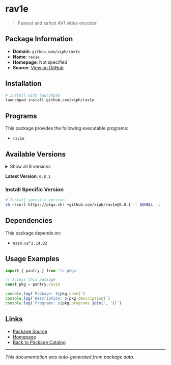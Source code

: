 # rav1e

> Fastest and safest AV1 video encoder

## Package Information

- **Domain**: `github.com/xiph/rav1e`
- **Name**: `rav1e`
- **Homepage**: Not specified
- **Source**: [View on GitHub](https://github.com/pkgxdev/pantry/tree/main/projects/github.com/xiph/rav1e/package.yml)

## Installation

```bash
# Install with launchpad
launchpad install github.com/xiph/rav1e
```

## Programs

This package provides the following executable programs:

- `rav1e`

## Available Versions

<details>
<summary>Show all 8 versions</summary>

- `0.8.1`, `0.8.0`, `0.7.1`, `0.7.0`, `0.6.6`
- `0.6.5`, `0.6.4`, `0.6.3`

</details>

**Latest Version**: `0.8.1`

### Install Specific Version

```bash
# Install specific version
sh <(curl https://pkgx.sh) +github.com/xiph/rav1e@0.8.1 -- $SHELL -i
```

## Dependencies

This package depends on:

- `nasm.us^2.14.02`

## Usage Examples

```typescript
import { pantry } from 'ts-pkgx'

// Access this package
const pkg = pantry.rav1e

console.log(`Package: ${pkg.name}`)
console.log(`Description: ${pkg.description}`)
console.log(`Programs: ${pkg.programs.join(', ')}`)
```

## Links

- [Package Source](https://github.com/pkgxdev/pantry/tree/main/projects/github.com/xiph/rav1e/package.yml)
- [Homepage](#)
- [Back to Package Catalog](../../../package-catalog.md)

---

*This documentation was auto-generated from package data.*
